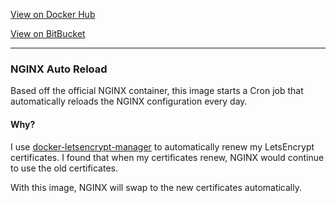 [View on Docker Hub](https://hub.docker.com/r/jordancrawford/nginx-auto-reload/)

[View on BitBucket](https://bitbucket.org/jordancrawfordnz/nginx-auto-reload)

--- 

### NGINX Auto Reload

Based off the official NGINX container, this image starts a Cron job that automatically reloads the NGINX configuration every day.

#### Why?
I use [docker-letsencrypt-manager](https://github.com/bringnow/docker-letsencrypt-manager) to automatically renew my LetsEncrypt certificates. I found that when my certificates renew, NGINX would continue to use the old certificates.

With this image, NGINX will swap to the new certificates automatically.